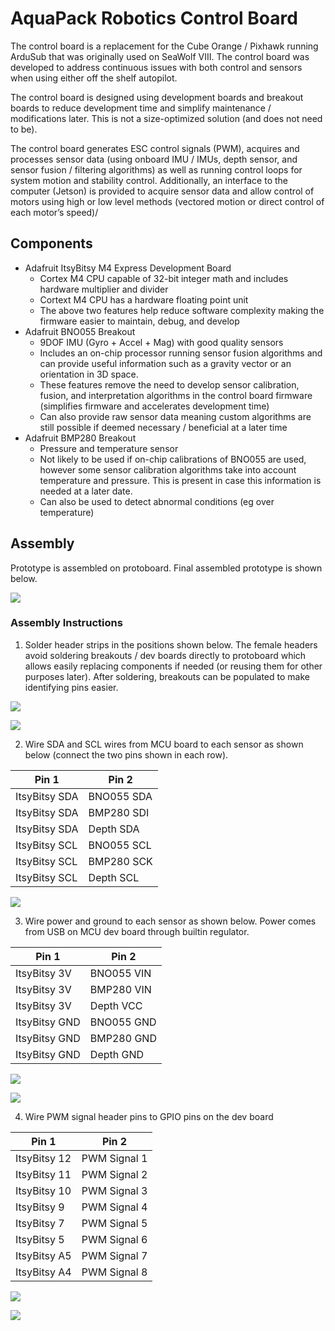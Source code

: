 # AquaPack Robotics Control Board

The control board is a replacement for the Cube Orange / Pixhawk running ArduSub that was originally used on SeaWolf VIII. The control board was developed to address continuous issues with both control and sensors when using either off the shelf autopilot.

The control board is designed using development boards and breakout boards to reduce development time and simplify maintenance / modifications later. This is not a size-optimized solution (and does not need to be).

The control board generates ESC control signals (PWM), acquires and processes sensor data (using onboard IMU / IMUs, depth sensor, and sensor fusion / filtering algorithms) as well as running control loops for system motion and stability control. Additionally, an interface to the computer (Jetson) is provided to acquire sensor data and allow control of motors using high or low level methods (vectored motion or direct control of each motor’s speed)/


## Components

- Adafruit ItsyBitsy M4 Express Development Board
    - Cortex M4 CPU capable of 32-bit integer math and includes hardware multiplier and divider
    - Cortext M4 CPU has a hardware floating point unit
    - The above two features help reduce software complexity making the firmware easier to maintain, debug, and develop
- Adafruit BNO055 Breakout
    - 9DOF IMU (Gyro + Accel + Mag) with good quality sensors
    - Includes an on-chip processor running sensor fusion algorithms and can provide useful information such as a gravity vector or an orientation in 3D space.
    - These features remove the need to develop sensor calibration, fusion, and interpretation algorithms in the control board firmware (simplifies firmware and accelerates development time)
    - Can also provide raw sensor data meaning custom algorithms are still possible if deemed necessary / beneficial at a later time
- Adafruit BMP280 Breakout
    - Pressure and temperature sensor
    - Not likely to be used if on-chip calibrations of BNO055 are used, however some sensor calibration algorithms take into account temperature and pressure. This is present in case this information is needed at a later date.
    - Can also be used to detect abnormal conditions (eg over temperature)


## Assembly

Prototype is assembled on protoboard. Final assembled prototype is shown below.

![](./img/prototype_assembled.png)


### Assembly Instructions

1. Solder header strips in the positions shown below. The female headers avoid soldering breakouts / dev boards directly to protoboard which allows easily replacing components if needed (or reusing them for other purposes later). After soldering, breakouts can be populated to make identifying pins easier.

![](./img/fritzing_header_pos.png)

![](./img/prototype_headers.png)

2. Wire SDA and SCL wires from MCU board to each sensor as shown below (connect the two pins shown in each row).

| Pin 1                      | Pin 2                    |
| -------------------------- | ------------------------ |
| ItsyBitsy SDA              | BNO055 SDA               |
| ItsyBitsy SDA              | BMP280 SDI               |
| ItsyBitsy SDA              | Depth SDA                |
| ItsyBitsy SCL              | BNO055 SCL               |
| ItsyBitsy SCL              | BMP280 SCK               |
| ItsyBitsy SCL              | Depth SCL                |

![](./img/prototype_i2c.png)

3. Wire power and ground to each sensor as shown below. Power comes from USB on MCU dev board through builtin regulator.

| Pin 1                      | Pin 2                    |
| -------------------------- | ------------------------ |
| ItsyBitsy 3V               | BNO055 VIN               |
| ItsyBitsy 3V               | BMP280 VIN               |
| ItsyBitsy 3V               | Depth VCC                |
| ItsyBitsy GND              | BNO055 GND               |
| ItsyBitsy GND              | BMP280 GND               |
| ItsyBitsy GND              | Depth GND                |

![](./img/prototype_power1.png)

![](./img/prototype_power2.png)

4. Wire PWM signal header pins to GPIO pins on the dev board

| Pin 1                      | Pin 2                    |
| -------------------------- | ------------------------ |
| ItsyBitsy 12               | PWM Signal 1             |
| ItsyBitsy 11               | PWM Signal 2             |
| ItsyBitsy 10               | PWM Signal 3             |
| ItsyBitsy 9                | PWM Signal 4             |
| ItsyBitsy 7                | PWM Signal 5             |
| ItsyBitsy 5                | PWM Signal 6             |
| ItsyBitsy A5               | PWM Signal 7             |
| ItsyBitsy A4               | PWM Signal 8             |

![](./img/prototype_pwm1.png)

![](./img/prototype_pwm2.png)
